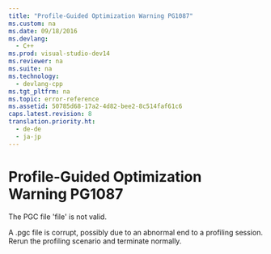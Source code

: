 ```yaml
---
title: "Profile-Guided Optimization Warning PG1087"
ms.custom: na
ms.date: 09/18/2016
ms.devlang: 
  - C++
ms.prod: visual-studio-dev14
ms.reviewer: na
ms.suite: na
ms.technology: 
  - devlang-cpp
ms.tgt_pltfrm: na
ms.topic: error-reference
ms.assetid: 50785d68-17a2-4d82-bee2-8c514faf61c6
caps.latest.revision: 8
translation.priority.ht: 
  - de-de
  - ja-jp
---
```

# Profile-Guided Optimization Warning PG1087
The PGC file 'file' is not valid.  
  
 A .pgc file is corrupt, possibly due to an abnormal end to a profiling session.  Rerun the profiling scenario and terminate normally.
